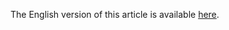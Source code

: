 The English version of this article is available [here][link].

[link]: https://www.bloomberg.com/news/articles/2018-01-24/a-look-at-who-owns-bitcoin-young-men-and-why-lack-of-trust

